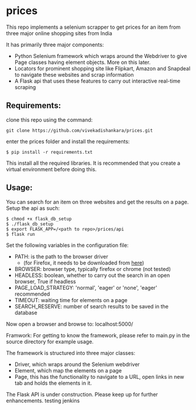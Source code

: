 # prices
This repo implements a selenium scrapper to get prices for an item from three major online shopping sites from India

It has primarily three major components:
  - Python Selenium framework which wraps around the Webdriver to give Page classes having element objects. 
  More on this later.
  - Locators for prominent shopping site like Flipkart, Amazon and Snapdeal to navigate these websites 
  and scrap information
  - A Flask api that uses these features to carry out interactive real-time scraping
 
## Requirements:
clone this repo using the command:
```
git clone https://github.com/vivekadishankara/prices.git
```
enter the prices folder and install the requirements:
```
$ pip install -r requirements.txt
```

This install all the required libraries. It is recommended that you create a virtual environment before doing this.

## Usage:
You can search for an item on three websites and get the results on a page.
Setup the api as such:
```
$ chmod +x flask_db_setup
$ ./flask_db_setup
$ export FLASK_APP=/<path to repo>/prices/api
$ flask run
```
Set the following variables in the configuration file: 
  - PATH: is the path to the browser driver 
    -   (for Firefox, it needs to be downloaded from [here](https://github.com/mozilla/geckodriver/releases))
  - BROWSER: browser type, typically firefox or chrome (not tested)
  - HEADLESS: boolean, whether to carry out the search in an open browser, True if headless
  - PAGE_LOAD_STRATEGY: 'normal', 'eager' or 'none', 'eager' recommended
  - TIMEOUT: waiting time for elements on a page
  - SEARCH_RESERVE: number of search results to be saved in the database

Now open a browser and browse to: 
localhost:5000/

Framwork:
For getting to know the framework, please refer to main.py in the source directory for example usage.

The framework is structured into three major classes:
- Driver, which wraps around the Selenium webdriver
- Element, which map the elements on a page
- Page, this has the functionality to navigate to a URL, open links in new tab and holds the elements in it.

The Flask API is under construction. Please keep up for further enhancements.
testing jenkins
